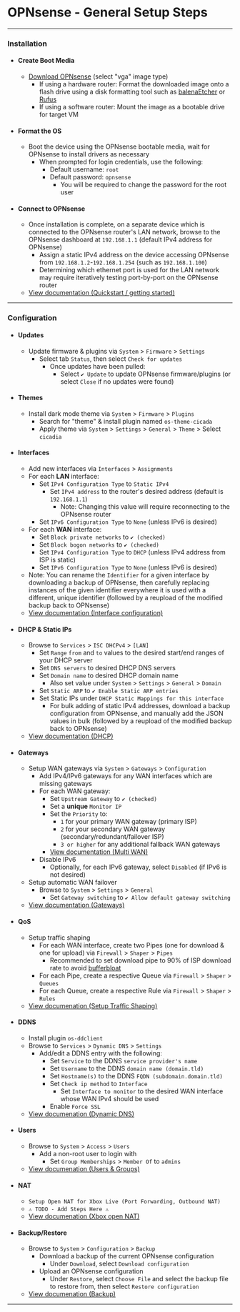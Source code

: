 <!-- https://github.com/mcavallo-git/Coding/blob/main/networking/opnsense-installation-configuration.md -->

# OPNsense - General Setup Steps

***
<!-- ------------------------------------------------------------ -->

### Installation

  - #### Create Boot Media
    - [Download OPNsense](https://opnsense.org/download/) (select "vga" image type)
      - If using a hardware router: Format the downloaded image onto a flash drive using a disk formatting tool such as [balenaEtcher](https://etcher.balena.io/) or [Rufus](https://rufus.ie/downloads/)
      - If using a software router: Mount the image as a bootable drive for target VM
  - #### Format the OS
    - Boot the device using the OPNsense bootable media, wait for OPNsense to install drivers as necessary
      - When prompted for login credentials, use the following:
        - Default username: `root`
        - Default password: `opnsense`
          - You will be required to change the password for the root user
  - #### Connect to OPNsense
    - Once installation is complete, on a separate device which is connected to the OPNsense router's LAN network, browse to the OPNsense dashboard at `192.168.1.1` (default IPv4 address for OPNsense)
      - Assign a static IPv4 address on the device accessing OPNsense from `192.168.1.2`-`192.168.1.254` (such as `192.168.1.100`)
      - Determining which ethernet port is used for the LAN network may require iteratively testing port-by-port on the OPNsense router
    - [View documentation (Quickstart / getting started)](https://docs.opnsense.org/hardware/quickstart.html)

***
<!-- ------------------------------------------------------------ -->

### Configuration

  - #### Updates
    - Update firmware & plugins via `System` > `Firmware` > `Settings`
      - Select tab `Status`, then select `Check for updates`
        - Once updates have been pulled:
          - Select `✔️ Update` to update OPNsense firmware/plugins (or select `Close` if no updates were found)

  - #### Themes
    - Install dark mode theme via  `System` > `Firmware` > `Plugins`
      - Search for "theme" & install plugin named `os-theme-cicada`
      - Apply theme via  `System` > `Settings` > `General` > `Theme` > Select `cicadia`

  - #### Interfaces
    - Add new interfaces via `Interfaces` > `Assignments`
    - For each **LAN** interface:
      - Set `IPv4 Configuration Type` to `Static IPv4`
        - Set `IPv4 address` to the router's desired address (default is `192.168.1.1`)
          - Note: Changing this value will require reconnecting to the OPNsense router
      - Set `IPv6 Configuration Type` to `None` (unless IPv6 is desired)
    - For each **WAN** interface:
      - Set `Block private networks` to `✔️ (checked)`
      - Set `Block bogon networks` to `✔️ (checked)`
      - Set `IPv4 Configuration Type` to `DHCP` (unless IPv4 address from ISP is static)
      - Set `IPv6 Configuration Type` to `None` (unless IPv6 is desired)
    - Note: You can rename the `Identifier` for a given interface by downloading a backup of OPNsense, then carefully replacing instances of the given identifier everywhere it is used with a different, unique identifier (followed by a reupload of the modified backup back to OPNsense)
    - [View documentation (Interface configuration)](https://docs.opnsense.org/manual/interfaces.html)

  - #### DHCP & Static IPs
    - Browse to `Services` > `ISC DHCPv4` > `[LAN]`
      - Set `Range` `from` and `to` values to the desired start/end ranges of your DHCP server
      - Set `DNS servers` to desired DHCP DNS servers
      - Set `Domain name` to desired DHCP domain name
        - Also set value under `System` > `Settings` > `General` > `Domain`
      - Set `Static ARP` to `✔️ Enable Static ARP entries`
      - Set Static IPs under `DHCP Static Mappings for this interface`
        - For bulk adding of static IPv4 addresses, download a backup configuration from OPNsense, and manually add the JSON values in bulk (followed by a reupload of the modified backup back to OPNsense)
    - [View documentation (DHCP)](https://docs.opnsense.org/manual/dhcp.html)

  - #### Gateways
    - Setup WAN gateways via `System` > `Gateways` > `Configuration`
      - Add IPv4/IPv6 gateways for any WAN interfaces which are missing gateways
      - For each WAN gateway:
        - Set `Upstream Gateway` to `✔️ (checked)`
        - Set a **unique** `Monitor IP`
        - Set the `Priority` to:
          -  `1` for your primary WAN gateway (primary ISP)
          -  `2` for your secondary WAN gateway (secondary/redundant/failover ISP)
          -  `3 or higher` for any additional fallback WAN gateways
        - [View documentation (Multi WAN)](https://docs.opnsense.org/manual/how-tos/multiwan.html)
      - Disable IPv6
        - Optionally, for each IPv6 gateway, select `Disabled` (if IPv6 is not desired)
    - Setup automatic WAN failover
      - Browse to `System` > `Settings` > `General`
        - Set `Gateway switching` to `✔️ Allow default gateway switching`
    - [View documentation (Gateways)](https://docs.opnsense.org/manual/gateways.html)

  - #### QoS
    - Setup traffic shaping
      - For each WAN interface, create two Pipes (one for download & one for upload) via `Firewall` > `Shaper` > `Pipes`
        - Recommended to set download pipe to 90% of ISP download rate to avoid [bufferbloat](https://www.waveform.com/tools/bufferbloat)
      - For each Pipe, create a respective Queue via  `Firewall` > `Shaper` > `Queues`
      - For each Queue, create a respective Rule via  `Firewall` > `Shaper` > `Rules`
    - [View documenation (Setup Traffic Shaping)](https://docs.opnsense.org/manual/how-tos/shaper.html)

  - #### DDNS
    - Install plugin `os-ddclient`
    - Browse to `Services` > `Dynamic DNS` > `Settings`
      - Add/edit a DDNS entry with the following:
        - Set `Service` to the DDNS `service provider's name`
        - Set `Username` to the DDNS `domain name (domain.tld)`
        - Set `Hostname(s)` to the DDNS `FQDN (subdomain.domain.tld)`
        - Set `Check ip method` to `Interface`
          - Set `Interface to monitor` to the desired WAN interface whose WAN IPv4 should be used
        - Enable `Force SSL`
    - [View documenation (Dynamic DNS)](https://docs.opnsense.org/manual/dynamic_dns.html)

  - #### Users
    - Browse to `System` > `Access` > `Users`
      - Add a non-root user to login with
        - Set `Group Memberships` > `Member Of` to `admins`
    - [View documenation (Users & Groups)](https://docs.opnsense.org/manual/how-tos/user-local.html)

  - #### NAT
    - `Setup Open NAT for Xbox Live (Port Forwarding, Outbound NAT)`
    - `⚠️ TODO - Add Steps Here ⚠️`
    - [View documenation (Xbox open NAT)](https://niallbest.com/achieve-full-open-nat-with-port-forwarding-for-xbox-live-via-opnsense/)

  - #### Backup/Restore
    - Browse to `System` > `Configuration` > `Backup`
      - Download a backup of the current OPNsense configuration
        - Under `Download`, select `Download configuration`
      - Upload an OPNsense configuration
        - Under `Restore`, select `Choose File` and select the backup file to restore from, then select `Restore configuration`
    - [View documenation (Backup)](https://docs.opnsense.org/manual/backups.html)

***
<!-- ------------------------------------------------------------ -->
